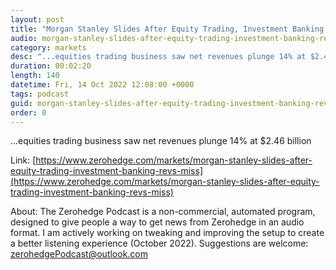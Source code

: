 ```yaml
---
layout: post
title: "Morgan Stanley Slides After Equity Trading, Investment Banking Revs Miss"
audio: morgan-stanley-slides-after-equity-trading-investment-banking-revs-miss-0
category: markets
desc: "...equities trading business saw net revenues plunge 14% at $2.46 billion"
duration: 00:02:20
length: 140
datetime: Fri, 14 Oct 2022 12:08:00 +0000
tags: podcast
guid: morgan-stanley-slides-after-equity-trading-investment-banking-revs-miss-0
order: 0
---
```

...equities trading business saw net revenues plunge 14% at $2.46 billion

Link: [https://www.zerohedge.com/markets/morgan-stanley-slides-after-equity-trading-investment-banking-revs-miss](https://www.zerohedge.com/markets/morgan-stanley-slides-after-equity-trading-investment-banking-revs-miss)

About: The Zerohedge Podcast is a non-commercial, automated program, designed to give people a way to get news from Zerohedge in an audio format.  I am actively working on tweaking and improving the setup to create a better listening experience (October 2022).  Suggestions are welcome: [zerohedgePodcast@outlook.com](mailto:zerohedgePodcast@outlook.com)